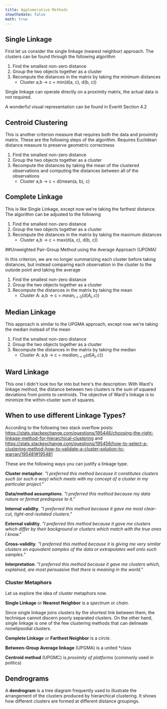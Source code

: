 ```yaml
---
title: Agglomerative Methods
showthedate: false
math: true
---
```


## Single Linkage

First let us consider the single linkage (nearest neighbor) approach. The clusters can be found through the following algorithm

1. Find the smallest non-zero distance
2. Group the two objects together as a cluster
3. Recompute the distances in the matrix by taking the minimum distances
   - Cluster a,b -> c = min(d(a, c), d(b, c))

Single linkage can operate directly on a proximity matrix, the actual data is not required.

A wonderful visual representation can be found in Everitt Section 4.2

## Centroid Clustering

This is another criterion measure that requires both the data and proximity matrix. These are the following steps of the algorithm. Requires Euclidean distance measure to preserve geometric correctness

1. Find the smallest non-zero distance
2. Group the two objects together as a cluster
3. Recompute the distances by taking the mean of the clustered observations and computing the distances between all of the observations
   - Cluster a,b -> c = d(mean(a, b), c)

## Complete Linkage

This is like Single Linkage, except now we're taking the farthest distance. The algorithm can be adjusted to the following

1. Find the smallest non-zero distance
2. Group the two objects together as a cluster
3. Recompute the distances in the matrix by taking the maximum distances
   - Cluster a,b -> c = max(d(a, c), d(b, c))

##Unweighted Pair-Group Method using the Average Approach (UPGMA)

In this criterion, we are no longer summarizing each cluster before taking distances, but instead comparing each observation in the cluster to the outside point and taking the average

1. Find the smallest non-zero distance
2. Group the two objects together as a cluster
3. Recompute the distances in the matrix by taking the mean 
   - Cluster A: a,b -> c = $mean_{i = 0}(d(A_i, c))$

## Median Linkage

This approach is similar to the UPGMA approach, except now we're taking the median instead of the mean

1. Find the smallest non-zero distance
2. Group the two objects together as a cluster
3. Recompute the distances in the matrix by taking the median
   - Cluster A: a,b -> c = $median_{i = 0}{(d(A_i, c))}$

## Ward Linkage

This one I didn't look too far into but here's the description: With Ward's linkage method, the distance between two clusters is the sum  of squared deviations from points to centroids. The objective of Ward's  linkage is to minimize the within-cluster sum of squares.

## When to use different Linkage Types?

According to the following two stack overflow posts: https://stats.stackexchange.com/questions/195446/choosing-the-right-linkage-method-for-hierarchical-clustering and https://stats.stackexchange.com/questions/195456/how-to-select-a-clustering-method-how-to-validate-a-cluster-solution-to-warran/195481#195481

These are the following ways you can justify a linkage type.

**Cluster metaphor**. *"I preferred this method because it constitutes clusters such (or such a way) which meets with my concept of a cluster in my particular project."*

**Data/method assumptions**. *"I preferred this method because my data nature or format predispose to it."*

**Internal validity**. *"I preferred this method because it gave me most clear-cut, tight-and-isolated clusters."* 

**External validity**. *"I preferred this method because it gave me clusters which differ by their background or clusters which match with the true ones I know."*

**Cross-validity**. *"I preferred this method because it is giving me very similar clusters on equivalent samples of the data or extrapolates well onto such samples."*

**Interpretation**. *"I preferred this method because it gave me clusters which, explained, are most persuasive that there is meaning in the world."*

### Cluster Metaphors

Let us explore the idea of cluster metaphors now.

**Single Linkage** or **Nearest Neighbor** is a *spectrum* or *chain*.

Since single linkage joins clusters by the shortest link between them, the technique cannot discern poorly separated clusters. On the other hand, single linkage is one of the few clustering methods that can delineate nonelipsodial clusters.

**Complete Linkage** or **Farthest Neighbor** is a *circle*.

 **Between-Group Average linkage** (UPGMA) is a united *class

**Centroid method** (UPGMC) is *proximity of platforms* (commonly used in politics)

## Dendrograms

A **dendrogram** is a tree diagram frequently used to illustrate the arrangement of the clusters produced by hierarchical clustering. It shows how different clusters are formed at different distance groupings.
